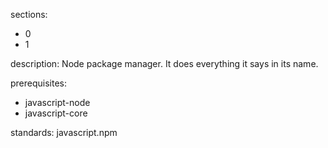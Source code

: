 sections:
  - 0
  - 1

description: Node package manager. It does everything it says in its name.

prerequisites:
  - javascript-node
  - javascript-core

standards: javascript.npm
